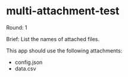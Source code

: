 # multi-attachment-test

Round: 1

Brief:
List the names of attached files.

This app should use the following attachments:
- config.json
- data.csv
